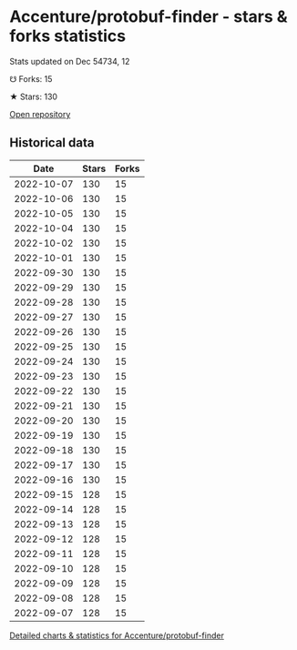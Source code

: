 # Accenture/protobuf-finder - stars & forks statistics

Stats updated on Dec 54734, 12

☋ Forks: 15

★ Stars: 130

[Open repository](https://github.com/Accenture/protobuf-finder)

## Historical data
| Date | Stars | Forks |
|------|-------|-------|
| 2022-10-07 | 130 | 15 | 
| 2022-10-06 | 130 | 15 | 
| 2022-10-05 | 130 | 15 | 
| 2022-10-04 | 130 | 15 | 
| 2022-10-02 | 130 | 15 | 
| 2022-10-01 | 130 | 15 | 
| 2022-09-30 | 130 | 15 | 
| 2022-09-29 | 130 | 15 | 
| 2022-09-28 | 130 | 15 | 
| 2022-09-27 | 130 | 15 | 
| 2022-09-26 | 130 | 15 | 
| 2022-09-25 | 130 | 15 | 
| 2022-09-24 | 130 | 15 | 
| 2022-09-23 | 130 | 15 | 
| 2022-09-22 | 130 | 15 | 
| 2022-09-21 | 130 | 15 | 
| 2022-09-20 | 130 | 15 | 
| 2022-09-19 | 130 | 15 | 
| 2022-09-18 | 130 | 15 | 
| 2022-09-17 | 130 | 15 | 
| 2022-09-16 | 130 | 15 | 
| 2022-09-15 | 128 | 15 | 
| 2022-09-14 | 128 | 15 | 
| 2022-09-13 | 128 | 15 | 
| 2022-09-12 | 128 | 15 | 
| 2022-09-11 | 128 | 15 | 
| 2022-09-10 | 128 | 15 | 
| 2022-09-09 | 128 | 15 | 
| 2022-09-08 | 128 | 15 | 
| 2022-09-07 | 128 | 15 | 


[Detailed charts & statistics for Accenture/protobuf-finder](https://reviewgithub.com/rep/Accenture/protobuf-finder)
